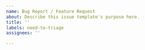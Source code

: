 ```yaml
---
name: Bug Report / Feature Request
about: Describe this issue template's purpose here.
title: ''
labels: need-to-triage
assignees: ''

---
```




